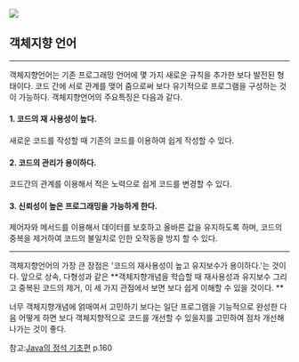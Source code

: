 ![](https://images.velog.io/images/maxmp9904/post/d8d745b5-596a-4ee2-a5fe-ef5e2f47d897/image.png)

## 객체지향 언어
---------
객체지향언어는 기존 프로그래밍 언어에 몇 가지 새로운 규칙을 추가한 보다 발전된 형태이다.
코드 간에 서로 관계를 맺어 줌으로써 보다 유기적으로 프로그램을 구성하는 것이 가능하다.
객체지향언어의 주요특징은 다음과 같다.

> 
#### 1. 코드의 재 사용성이 높다.
새로운 코드를 작성할 때 기존의 코드를 이용하여 쉽게 작성할 수 있다.
#### 2. 코드의 관리가 용이하다.
코드간의 관계를 이용해서 적은 노력으로 쉽게 코드를 변경할 수 있다.
#### 3. 신뢰성이 높은 프로그래밍을 가능하게 한다.
제어자와 메서드를 이용해서 데이터를 보호하고 올바른 값을 유지하도록 하며, 
코드의 중복을 제거하여 코드의 불일치로 인한 오작동을 방지 할 수 있다. 

-------

객체지향언어의 가장 큰 장점은 '코드의 재사용성이 높고 유지보수가 용이하다.'는 것이다.
앞으로 상속, 다형성과 같은 **객체지향개념을 학습할 때 재사용성과 유지보수 그리고 중복된 코드의 제거, 이 세 가지 관점에서 보면 보다 쉽게 이해할 수 있을 것이다. **

 너무 객체지향개념에 얽매여서 고민하기 보다는 일단 프로그램을 기능적으로 완성한 다음 어떻게 하면 보다 객체지향적으로 코드를 개선할 수 있을지를 고민하여 점차 개선해 나가는 것이 좋다. 
 
 
 
 참고:[Java의 정석 기초편](http://www.yes24.com/Product/Goods/85632276) p.160
